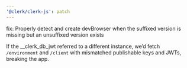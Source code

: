 ```yaml
---
'@clerk/clerk-js': patch
---
```


fix: Properly detect and create devBrowser when the suffixed version is missing but an unsuffixed version exists

If the __clerk_db_jwt referred to a different instance, we’d fetch `/environment` and `/client` with mismatched publishable keys and JWTs, breaking the app.   
